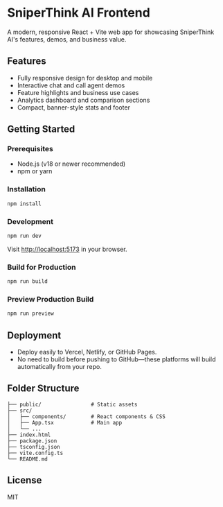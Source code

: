 # SniperThink AI Frontend

A modern, responsive React + Vite web app for showcasing SniperThink AI's features, demos, and business value.

## Features
- Fully responsive design for desktop and mobile
- Interactive chat and call agent demos
- Feature highlights and business use cases
- Analytics dashboard and comparison sections
- Compact, banner-style stats and footer

## Getting Started

### Prerequisites
- Node.js (v18 or newer recommended)
- npm or yarn

### Installation
```sh
npm install
```

### Development
```sh
npm run dev
```
Visit [http://localhost:5173](http://localhost:5173) in your browser.

### Build for Production
```sh
npm run build
```

### Preview Production Build
```sh
npm run preview
```

## Deployment
- Deploy easily to Vercel, Netlify, or GitHub Pages.
- No need to build before pushing to GitHub—these platforms will build automatically from your repo.

## Folder Structure
```
├── public/                # Static assets
├── src/
│   ├── components/        # React components & CSS
│   ├── App.tsx            # Main app
│   └── ...
├── index.html
├── package.json
├── tsconfig.json
├── vite.config.ts
└── README.md
```

## License
MIT
